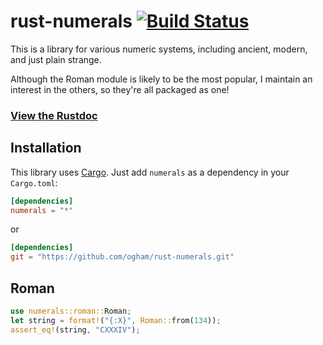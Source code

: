 # rust-numerals [![Build Status](https://travis-ci.org/ogham/rust-numerals.svg?branch=master)](https://travis-ci.org/ogham/rust-numerals)

This is a library for various numeric systems, including ancient, modern, and
just plain strange.

Although the Roman module is likely to be the most popular, I maintain an
interest in the others, so they're all packaged as one!

### [View the Rustdoc](https://docs.rs/numerals)


## Installation

This library uses [Cargo](http://crates.io). Just add `numerals` as a
dependency in your `Cargo.toml`:

```toml
[dependencies]
numerals = "*"
```

or

```toml
[dependencies]
git = "https://github.com/ogham/rust-numerals.git"
```


## Roman

```rust
use numerals::roman::Roman;
let string = format!("{:X}", Roman::from(134));
assert_eq!(string, "CXXXIV");
```
